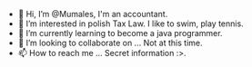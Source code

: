 - 👋 Hi, I’m @Mumales, I'm an accountant.
- 👀 I’m interested in polish Tax Law. I like to swim, play tennis.
- 🌱 I’m currently learning to become a java programmer.
- 💞️ I’m looking to collaborate on ... Not at this time.
- 📫 How to reach me ... Secret information :>.
<!---
Mumales/Mumales is a ✨ special ✨ repository because its `README.md` (this file) appears on your GitHub profile.
You can click the Preview link to take a look at your changes.
--->
